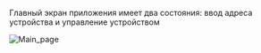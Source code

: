 Главный экран приложения имеет два состояния: ввод адреса устройства и управление устройством


![Main_page](https://github.com/Templroot/AndroidStudioApp_for_WEMOS_D1MINI/assets/67968762/fdb439ff-da66-434c-b86a-a759f7b0c6f7)
